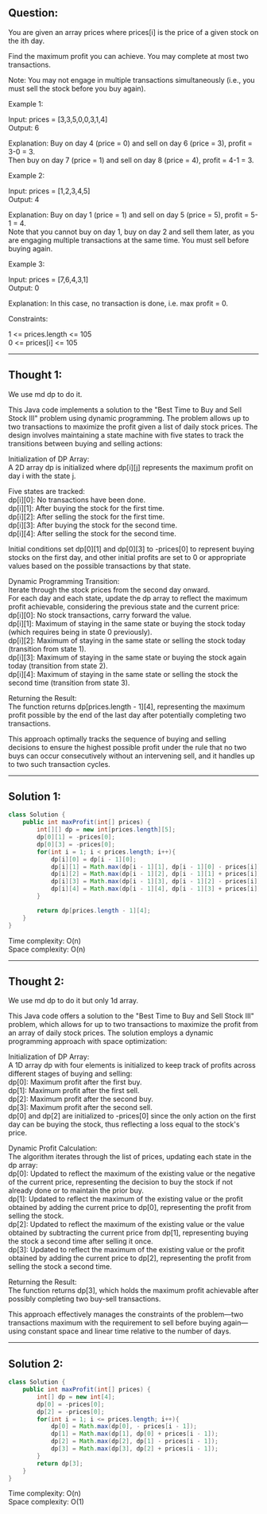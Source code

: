 ## Question: 
 
You are given an array prices where prices[i] is the price of a given stock on the ith day.  

Find the maximum profit you can achieve. You may complete at most two transactions.  

Note: You may not engage in multiple transactions simultaneously (i.e., you must sell the stock before you buy again).  

Example 1:  

Input: prices = [3,3,5,0,0,3,1,4]  
Output: 6  

Explanation: Buy on day 4 (price = 0) and sell on day 6 (price = 3), profit = 3-0 = 3.  
Then buy on day 7 (price = 1) and sell on day 8 (price = 4), profit = 4-1 = 3.  

Example 2:  

Input: prices = [1,2,3,4,5]  
Output: 4  

Explanation: Buy on day 1 (price = 1) and sell on day 5 (price = 5), profit = 5-1 = 4.  
Note that you cannot buy on day 1, buy on day 2 and sell them later, as you are engaging multiple transactions at the same time. You must sell before buying again.  

Example 3:  

Input: prices = [7,6,4,3,1]  
Output: 0  

Explanation: In this case, no transaction is done, i.e. max profit = 0.  

Constraints:  

1 <= prices.length <= 105  
0 <= prices[i] <= 105  

---
## Thought 1:
We use md dp to do it.

This Java code implements a solution to the "Best Time to Buy and Sell Stock III" problem using dynamic programming. The problem allows up to two transactions to maximize the profit given a list of daily stock prices. The design involves maintaining a state machine with five states to track the transitions between buying and selling actions:  

Initialization of DP Array:  
A 2D array dp is initialized where dp[i][j] represents the maximum profit on day i with the state j.  

Five states are tracked:  
dp[i][0]: No transactions have been done.  
dp[i][1]: After buying the stock for the first time.  
dp[i][2]: After selling the stock for the first time.  
dp[i][3]: After buying the stock for the second time.  
dp[i][4]: After selling the stock for the second time.  

Initial conditions set dp[0][1] and dp[0][3] to -prices[0] to represent buying stocks on the first day, and other initial profits are set to 0 or appropriate values based on the possible transactions by that state.  

Dynamic Programming Transition:  
Iterate through the stock prices from the second day onward.  
For each day and each state, update the dp array to reflect the maximum profit achievable, considering the previous state and the current price:  
dp[i][0]: No stock transactions, carry forward the value.  
dp[i][1]: Maximum of staying in the same state or buying the stock today (which requires being in state 0 previously).  
dp[i][2]: Maximum of staying in the same state or selling the stock today (transition from state 1).  
dp[i][3]: Maximum of staying in the same state or buying the stock again today (transition from state 2).  
dp[i][4]: Maximum of staying in the same state or selling the stock the second time (transition from state 3).  

Returning the Result:  
The function returns dp[prices.length - 1][4], representing the maximum profit possible by the end of the last day after potentially completing two transactions.  

This approach optimally tracks the sequence of buying and selling decisions to ensure the highest possible profit under the rule that no two buys can occur consecutively without an intervening sell, and it handles up to two such transaction cycles.


---
## Solution 1:
```Java
class Solution {
    public int maxProfit(int[] prices) {
        int[][] dp = new int[prices.length][5];
        dp[0][1] = -prices[0];
        dp[0][3] = -prices[0];
        for(int i = 1; i < prices.length; i++){
            dp[i][0] = dp[i - 1][0];
            dp[i][1] = Math.max(dp[i - 1][1], dp[i - 1][0] - prices[i]);
            dp[i][2] = Math.max(dp[i - 1][2], dp[i - 1][1] + prices[i]);
            dp[i][3] = Math.max(dp[i - 1][3], dp[i - 1][2] - prices[i]);
            dp[i][4] = Math.max(dp[i - 1][4], dp[i - 1][3] + prices[i]);
        }

        return dp[prices.length - 1][4];
    }
}
```
Time complexity: O(n)  
Space complexity: O(n)

---
## Thought 2:
We use md dp to do it but only 1d array.

This Java code offers a solution to the "Best Time to Buy and Sell Stock III" problem, which allows for up to two transactions to maximize the profit from an array of daily stock prices. The solution employs a dynamic programming approach with space optimization:  

Initialization of DP Array:  
A 1D array dp with four elements is initialized to keep track of profits across different stages of buying and selling:  
dp[0]: Maximum profit after the first buy.  
dp[1]: Maximum profit after the first sell.  
dp[2]: Maximum profit after the second buy.  
dp[3]: Maximum profit after the second sell.  
dp[0] and dp[2] are initialized to -prices[0] since the only action on the first day can be buying the stock, thus reflecting a loss equal to the stock's price.  

Dynamic Profit Calculation:  
The algorithm iterates through the list of prices, updating each state in the dp array:  
dp[0]: Updated to reflect the maximum of the existing value or the negative of the current price, representing the decision to buy the stock if not already done or to maintain the prior buy.  
dp[1]: Updated to reflect the maximum of the existing value or the profit obtained by adding the current price to dp[0], representing the profit from selling the stock.  
dp[2]: Updated to reflect the maximum of the existing value or the value obtained by subtracting the current price from dp[1], representing buying the stock a second time after selling it once.  
dp[3]: Updated to reflect the maximum of the existing value or the profit obtained by adding the current price to dp[2], representing the profit from selling the stock a second time.  

Returning the Result:  
The function returns dp[3], which holds the maximum profit achievable after possibly completing two buy-sell transactions.  

This approach effectively manages the constraints of the problem—two transactions maximum with the requirement to sell before buying again—using constant space and linear time relative to the number of days.  

---
## Solution 2:
```Java
class Solution {
    public int maxProfit(int[] prices) {
        int[] dp = new int[4];
        dp[0] = -prices[0];
        dp[2] = -prices[0];
        for(int i = 1; i <= prices.length; i++){
            dp[0] = Math.max(dp[0], - prices[i - 1]);
            dp[1] = Math.max(dp[1], dp[0] + prices[i - 1]);
            dp[2] = Math.max(dp[2], dp[1] - prices[i - 1]);
            dp[3] = Math.max(dp[3], dp[2] + prices[i - 1]);
        }
        return dp[3];
    }
}
```
Time complexity: O(n)  
Space complexity: O(1)
